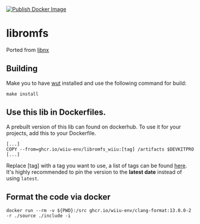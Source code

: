 [![Publish Docker Image](https://github.com/wiiu-env/libromfs_wiiu/actions/workflows/push_image.yml/badge.svg)](https://github.com/wiiu-env/libromfs_wiiu/actions/workflows/push_image.yml)

# libromfs
Ported from [libnx](https://github.com/switchbrew/libnx/blob/e5ae43f4c2cca5320559d9c27ce256b2901aed40/nx/source/runtime/devices/romfs_dev.c)

## Building
Make you to have [wut](https://github.com/devkitPro/wut/) installed and use the following command for build:
```
make install
```

## Use this lib in Dockerfiles.
A prebuilt version of this lib can found on dockerhub. To use it for your projects, add this to your Dockerfile.
```
[...]
COPY --from=ghcr.io/wiiu-env/libromfs_wiiu:[tag] /artifacts $DEVKITPRO
[...]
```
Replace [tag] with a tag you want to use, a list of tags can be found [here](https://github.com/orgs/wiiu-env/packages/container/libromfs_wiiu/versions).
It's highly recommended to pin the version to the **latest date** instead of using `latest`.

## Format the code via docker

`docker run --rm -v ${PWD}:/src ghcr.io/wiiu-env/clang-format:13.0.0-2 -r ./source ./include -i`